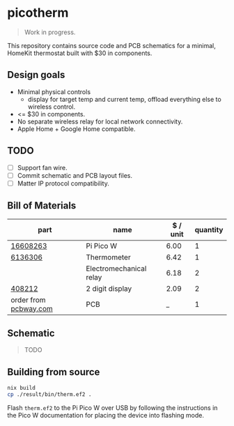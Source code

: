 # picotherm

> Work in progress.

This repository contains source code and PCB schematics for a minimal, HomeKit
thermostat built with $30 in components.

## Design goals

- Minimal physical controls
  - display for target temp and current temp, offload everything else to
    wireless control.
- <= $30 in components.
- No separate wireless relay for local network connectivity.
- Apple Home + Google Home compatible.

## TODO

- [ ] Support fan wire.
- [ ] Commit schematic and PCB layout files.
- [ ] Matter IP protocol compatibility.

## Bill of Materials

| part                                                                                                    | name                    | $ / unit | quantity |
| ------------------------------------------------------------------------------------------------------- | ----------------------- | -------- | -------- |
| [16608263](https://www.digikey.com/en/products/detail/raspberry-pi/SC0918/16608263)                     | Pi Pico W               | 6.00     | 1        |
| [6136306](https://www.digikey.com/en/products/detail/bosch-sensortec/BME280/6136306)                    | Thermometer             | 6.42     | 1        |
|                                                                                                         | Electromechanical relay | 6.18     | 2        |
| [408212](https://www.digikey.com/en/products/detail/liteon/LTD-4708JR/408212)                           | 2 digit display         | 2.09     | 2        |
| order from [pcbway.com](https://pcbway.com)                                                             | PCB                     | _        | 1        |

## Schematic

> TODO

## Building from source

```sh
nix build
cp ./result/bin/therm.ef2 .
```

Flash `therm.ef2` to the Pi Pico W over USB by following the instructions in the
Pico W documentation for placing the device into flashing mode.
